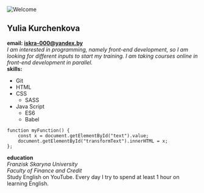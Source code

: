 ![Welcome](http://gwinnettschoolofdance.com/wp-content/uploads/2015/07/Welcome_large.jpg)
## Yulia Kurchenkova
**email: iskra-000@yandex.by**  
*I am interested in programming, namely front-end development, so I am looking for different inputs to start my training.
I am taking courses online in front-end development in parallel.*  
**skills:**
* Git
* HTML
* CSS
  * SASS
* Java Script
  * ES6
  * Babel  
```
function myFunction() {
    const x = document.getElementById("text").value;
    document.getElementById("transformText").innerHTML = x;
};
```  
**education**  
*Franzisk Skaryna University  
Faculty of Finance and Credit*  
Study English on YouTube. Every day I try to spend at least 1 hour on learning English.



